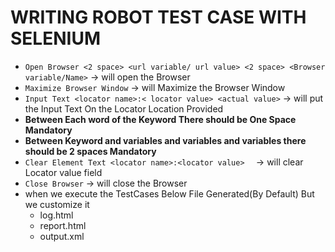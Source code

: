 # WRITING ROBOT TEST CASE WITH SELENIUM

- `Open Browser <2 space> <url variable/ url value> <2 space> <Browser variable/Name>` &rarr; will open the Browser
- ```Maximize Browser Window``` &rarr; will Maximize the Browser Window
- ```Input Text <locator name>:< locator value> <actual value>``` &rarr; will put the Input Text On the Locator Location Provided
- **Between Each word of the Keyword There should be One Space Mandatory**
- **Between Keyword and variables and variables and variables there should be 2 spaces Mandatory**
- ```Clear Element Text <locator name>:<locator value>  ``` &rarr; will clear Locator value field 
- ```Close Browser``` &rarr; will close the Browser
- when we execute the TestCases Below File Generated(By Default) But we customize it
  - log.html
  - report.html
  - output.xml
  